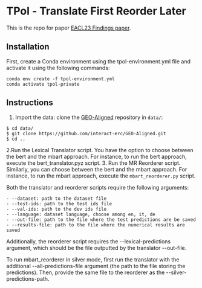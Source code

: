 # TPol - Translate First Reorder Later
This is the repo for paper [EACL23 Findings paper](https://arxiv.org/abs/2210.04878).

## Installation
First, create a Conda environment using the tpol-environment.yml file and activate it using the following commands:
```
conda env create -f tpol-environment.yml
conda activate tpol-private
```

## Instructions

1. Import the data: clone the [GEO-Aligned](https://github.com/interact-erc/GEO-Aligned) repository in `data/`:
```
$ cd data/
$ git clone https://github.com/interact-erc/GEO-Aligned.git
$ cd ..
```
2.Run the Lexical Translator script. You have the option to choose between the bert and the mbart approach. For instance, to run the bert approach, execute the bert_translator.pyz script.
3. Run the MR Reorderer script. Similarly, you can choose between the bert and the mbart approach. For instance, to run the mbart approach, execute the `mbart_reorderer.py` script.

Both the translator and reorderer scripts require the following arguments:
```
- --dataset: path to the dataset file
- --test-ids: path to the test ids file
- --val-ids: path to the dev ids file
- --language: dataset language, choose among en, it, de
- --out-file: path to the file where the test predictions are be saved
- --results-file: path to the file where the numerical results are saved
```

Additionally, the reorderer script requires the --lexical-predictions argument, which should be the file outputted by the translator --out-file.

To run mbart_reorderer in silver mode, first run the translator with the additional --all-predictions-file argument (the path to the file storing the predictions). Then, provide the same file to the reorderer as the --silver-predictions-path.
